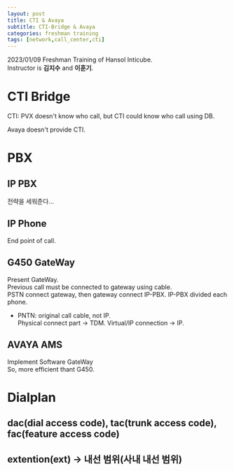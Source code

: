 ```yaml
---
layout: post
title: CTI & Avaya
subtitle: CTI-Bridge & Avaya
categories: freshman training
tags: [network,call_center,cti]
---
```

  
2023/01/09 Freshman Training of Hansol Inticube.  
Instructor is **김지수** and **이훈기**.  
  
# CTI Bridge  
  
CTI: PVX doesn't know who call, but CTI could know who call using DB.  

Avaya doesn't provide CTI.  
  
# PBX  
  
## IP PBX  
전략을 세워준다...  
  
## IP Phone  
End point of call.  
  
## G450 GateWay  
Present GateWay.  
Previous call must be connected to gateway using cable.  
PSTN connect gateway, then gateway connect IP-PBX. IP-PBX divided each phone.  
* PNTN: original call cable, not IP.  
Physical connect part -> TDM. Virtual/IP connection -> IP.  
  
## AVAYA AMS  
Implement Software GateWay  
So, more efficient thant G450.  
  
# Dialplan  
  
## dac(dial access code), tac(trunk access code), fac(feature access code)  
  
## extention(ext) -> 내선 범위(사내 내선 범위)  
  
